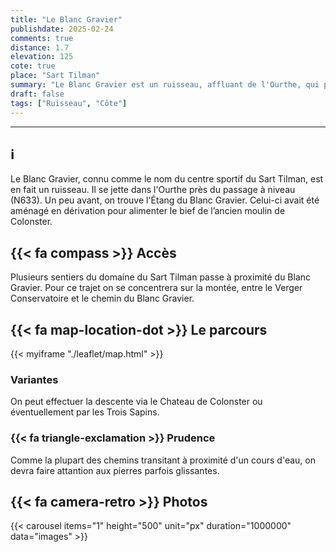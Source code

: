 ```yaml
---
title: "Le Blanc Gravier"
publishdate: 2025-02-24
comments: true
distance: 1.7
elevation: 125
cote: true
place: "Sart Tilman"
summary: "Le Blanc Gravier est un ruisseau, affluant de l'Ourthe, qui prend sa source à proximité du Golf du Sart Tilman."
draft: false
tags: ["Ruisseau", "Côte"]
---
```


-------------

## ℹ️

Le Blanc Gravier, connu comme le nom du centre sportif du Sart Tilman, est en fait un ruisseau. Il se jette dans l'Ourthe près du passage à niveau (N633). Un peu avant, on trouve l'Étang du Blanc Gravier. Celui-ci avait été aménagé en dérivation pour alimenter le bief de l’ancien moulin de Colonster.

## {{< fa compass >}} Accès

Plusieurs sentiers du domaine du Sart Tilman passe à proximité du Blanc Gravier. Pour ce trajet on se concentrera sur la montée, entre le Verger Conservatoire et le chemin du Blanc Gravier.

## {{< fa map-location-dot >}} Le parcours

{{< myiframe "./leaflet/map.html" >}}

### Variantes

On peut effectuer la descente via le Chateau de Colonster ou éventuellement par les Trois Sapins.

### {{< fa triangle-exclamation >}} Prudence

Comme la plupart des chemins transitant à proximité d'un cours d'eau, on devra faire attantion aux pierres parfois glissantes.

## {{< fa camera-retro >}} Photos

{{< carousel items="1" height="500" unit="px" duration="1000000" data="images" >}}



